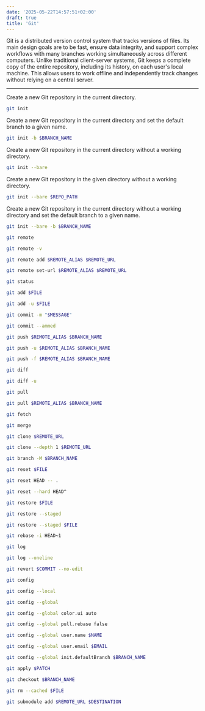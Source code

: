 ```yaml
---
date: '2025-05-22T14:57:51+02:00'
draft: true
title: 'Git'
---
```


Git is a distributed version control system that tracks versions of files. Its main design goals are to be fast, ensure data integrity, and support complex workflows with many branches working simultaneously across different computers. Unlike traditional client-server systems, Git keeps a complete copy of the entire repository, including its history, on each user's local machine. This allows users to work offline and independently track changes without relying on a central server.

---

Create a new Git repository in the current directory.

```sh
git init
```

Create a new Git repository in the current directory and set the default branch to a given name.

```sh
git init -b $BRANCH_NAME
```

Create a new Git repository in the current directory without a working directory.

```sh
git init --bare
```

Create a new Git repository in the given directory without a working directory.

```sh
git init --bare $REPO_PATH
```

Create a new Git repository in the current directory without a working directory and set the default branch to a given name.

```sh
git init --bare -b $BRANCH_NAME
```

```sh
git remote
```

```sh
git remote -v
```

```sh
git remote add $REMOTE_ALIAS $REMOTE_URL
```

```sh
git remote set-url $REMOTE_ALIAS $REMOTE_URL
```

```sh
git status
```

```sh
git add $FILE
```

```sh
git add -u $FILE
```

```sh
git commit -m "$MESSAGE"
```

```sh
git commit --ammed
```

```sh
git push $REMOTE_ALIAS $BRANCH_NAME
```

```sh
git push -u $REMOTE_ALIAS $BRANCH_NAME
```

```sh
git push -f $REMOTE_ALIAS $BRANCH_NAME
```

```sh
git diff
```

```sh
git diff -u
```

```sh
git pull
```

```sh
git pull $REMOTE_ALIAS $BRANCH_NAME
```

```sh
git fetch
```

```sh
git merge
```

```sh
git clone $REMOTE_URL
```

```sh
git clone --depth 1 $REMOTE_URL
```

```sh
git branch -M $BRANCH_NAME
```

```sh
git reset $FILE
```

```sh
git reset HEAD -- .
```

```sh
git reset --hard HEAD^
```

```sh
git restore $FILE
```

```sh
git restore --staged
```

```sh
git restore --staged $FILE
```

```sh
git rebase -i HEAD~1
```

```sh
git log
```

```sh
git log --oneline
```

```sh
git revert $COMMIT --no-edit
```

```sh
git config
```

```sh
git config --local
```

```sh
git config --global
```

```sh
git config --global color.ui auto
```

```sh
git config --global pull.rebase false
```

```sh
git config --global user.name $NAME
```

```sh
git config --global user.email $EMAIL
```

```sh
git config --global init.defaultBranch $BRANCH_NAME
```

```sh
git apply $PATCH
```

```sh
git checkout $BRANCH_NAME
```

```sh
git rm --cached $FILE
```

```sh
git submodule add $REMOTE_URL $DESTINATION
```
